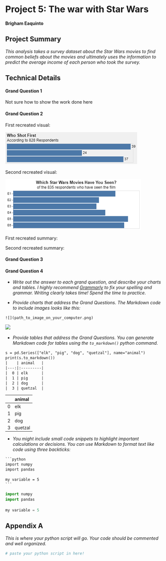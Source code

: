 # Project 5: The war with Star Wars

__Brigham Eaquinto__


## Project Summary

_This analysis takes a survey dataset about the Star Wars movies to find common beliefs about the movies and ultimately uses the information to predict the average income of each person who took the survey._

## Technical Details


#### Grand Question 1

Not sure how to show the work done here




#### Grand Question 2

First recreated visual:

![](first_visual.png)

Second recreated visual: 

![](second_visual.png)

First recreated summary: 



Second recreated summary:





#### Grand Question 3






#### Grand Question 4










- _Write out the answer to each grand question, and describe your charts and tables. I highly recommend [Grammarly](https://grammarly.com/) to fix your spelling and grammar. Writing clearly takes time! Spend the time to practice._  

- _Provide charts that address the Grand Questions. The Markdown code to include images looks like this:_

```
![](path_to_image_on_your_computer.png)
```

![](path_to_image_on_your_computer.png)

- _Provide tables that address the Grand Questions. You can generate Markdown code for tables using the `to_markdown()` python command._

```
s = pd.Series(["elk", "pig", "dog", "quetzal"], name="animal")
print(s.to_markdown())
|    | animal   |
|---:|:---------|
|  0 | elk      |
|  1 | pig      |
|  2 | dog      |
|  3 | quetzal  |
```

|    | animal   |
|---:|:---------|
|  0 | elk      |
|  1 | pig      |
|  2 | dog      |
|  3 | quetzal  |

- _You might include small code snippets to highlight important calculations or decisions. You can use Markdown to format text like code using three backticks:_

````
```python
import numpy
import pandas

my variable = 5
```
````

```python
import numpy
import pandas

my variable = 5
```


## Appendix A

_This is where your python script will go. Your code should be commented and well organized._

```python
# paste your python script in here!
```